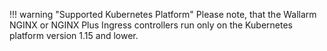 !!! warning "Supported Kubernetes Platform"
    Please note, that the Wallarm NGINX or NGINX Plus Ingress controllers run only on the Kubernetes platform version 1.15 and lower.